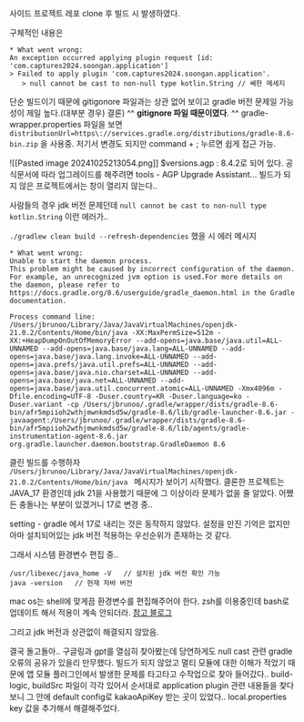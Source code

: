 사이드 프로젝트 레포 clone 후 빌드 시 발생하였다.

구체적인 내용은
```
* What went wrong:
An exception occurred applying plugin request [id: 'com.captures2024.soongan.application']
> Failed to apply plugin 'com.captures2024.soongan.application'.
   > null cannot be cast to non-null type kotlin.String // 쎄한 메세지
```

단순 빌드이기 때문에 gitigonore 파일과는 상관 없어 보이고 gradle 버전 문제일 가능성이 제일 높다.(대부분 경우)
결론) ^^ **gitignore 파일 때문이였다**. ^^
gradle-wrapper.properties 파일을 보면
`distributionUrl=https\://services.gradle.org/distributions/gradle-8.6-bin.zip` 을 사용중.
저기서 변경도 되지만 command + ; 누르면 쉽게 접근 가능.

![[Pasted image 20241025213054.png]]
$versions.agp : 8.4.2로 되어 있다. 
공식문서에 따라 업그레이드를 해주려면 tools - AGP Upgrade Assistant...
빌드가 되지 않은 프로젝트에서는 창이 열리지 않는다..

사람들의 경우 jdk 버전 문제던데 `null cannot be cast to non-null type kotlin.String` 이런 에러가..

`./gradlew clean build --refresh-dependencies` 했을 시 에러 메시지
```
* What went wrong:
Unable to start the daemon process.
This problem might be caused by incorrect configuration of the daemon.
For example, an unrecognized jvm option is used.For more details on the daemon, please refer to https://docs.gradle.org/8.6/userguide/gradle_daemon.html in the Gradle documentation.

Process command line: /Users/jbrunoo/Library/Java/JavaVirtualMachines/openjdk-21.0.2/Contents/Home/bin/java -XX:MaxPermSize=512m -XX:+HeapDumpOnOutOfMemoryError --add-opens=java.base/java.util=ALL-UNNAMED --add-opens=java.base/java.lang=ALL-UNNAMED --add-opens=java.base/java.lang.invoke=ALL-UNNAMED --add-opens=java.prefs/java.util.prefs=ALL-UNNAMED --add-opens=java.base/java.nio.charset=ALL-UNNAMED --add-opens=java.base/java.net=ALL-UNNAMED --add-opens=java.base/java.util.concurrent.atomic=ALL-UNNAMED -Xmx4096m -Dfile.encoding=UTF-8 -Duser.country=KR -Duser.language=ko -Duser.variant -cp /Users/jbrunoo/.gradle/wrapper/dists/gradle-8.6-bin/afr5mpiioh2wthjmwnkmdsd5w/gradle-8.6/lib/gradle-launcher-8.6.jar -javaagent:/Users/jbrunoo/.gradle/wrapper/dists/gradle-8.6-bin/afr5mpiioh2wthjmwnkmdsd5w/gradle-8.6/lib/agents/gradle-instrumentation-agent-8.6.jar org.gradle.launcher.daemon.bootstrap.GradleDaemon 8.6

```

클린 빌드를 수행하자 `/Users/jbrunoo/Library/Java/JavaVirtualMachines/openjdk-21.0.2/Contents/Home/bin/java ` 메시지가 보이기 시작했다.
클론한 프로젝트는 JAVA_17 환경인데 jdk 21을 사용했기 때문에 그 이상이라 문제가 없을 줄 알았다.
어쨌든 충돌나는 부분이 있겠거니 17로 변경 중..

setting - gradle 에서 17로 내리는 것은 동작하지 않았다.
설정을 만진 기억은 없지만 아마 설치되어있는 jdk 버전 적용하는 우선순위가 존재하는 것 같다.

그래서 시스템 환경변수 편집 중..
```
/usr/libexec/java_home -V   // 설치된 jdk 버전 확인 가능
java -version   // 현재 자바 버전
```

mac os는 shell에 맞게끔 환경변수를 편집해주어야 한다. 
zsh를 이용중인데 bash로 업데이트 해서 적용이 계속 안되더라. [참고 블로그](https://velog.io/@may_yun/Mac-M1-Java-%EB%B2%84%EC%A0%84-%EB%B3%80%EA%B2%BD)

그리고 jdk 버전과 상관없이 해결되지 않았음.

결국 돌고돌아..
구글링과 gpt를 열심히 찾아봤는데 당연하게도 null cast 관련 gradle 오류의 공유가 있을리 만무했다.
빌드가 되지 않았고 멀티 모듈에 대한 이해가 적었기 때문에 앱 모듈 플러그인에서 발생한 문제를 타고타고 수작업으로 찾아 들어갔다.. build-logic, buildSrc 파일이 각각 있어서 순서대로 application plugin 관련 내용들을 찾다보니
그 안에 default config로 kakaoApiKey 받는 곳이 있었다.. local.properties key 값을 추가해서 해결해주었다.